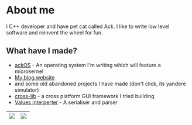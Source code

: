 # About me

I C++ developer and have pet cat called Ack. I like to write low level software and reinvent the wheel for fun.

## What have I made?
* [ackOS](https://github.com/ackOS-project/ackOS) - An operating system I'm writing which will feature a microkernel
* [My blog website](https://masterneko.github.io)
* and some old abandoned projects I have made (don't click, its yandere simulator)
* [cross-lib](https://github.com/masterneko/cross-lib) - a cross platform GUI framework I tried building
* [Values interperter](https://github.com/masterneko/values-text-interperter) - A serialiser and parser

|![](https://github-readme-stats.vercel.app/api?username=masterneko&show_icons=true&include_all_commits=true&theme=radical&hide_border=true)|![](https://github-readme-stats.vercel.app/api/top-langs/?username=masterneko&layout=compact&theme=radical&hide_border=true)|
|---|---|
